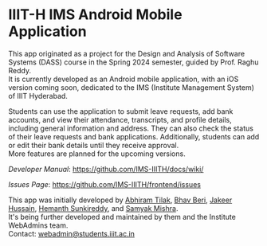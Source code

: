 # IIIT-H IMS Android Mobile Application

This app originated as a project for the Design and Analysis of Software Systems (DASS) course in the Spring 2024 semester, guided by Prof. Raghu Reddy. \
It is currently developed as an Android mobile application, with an iOS version coming soon, dedicated to the IMS (Institute Management System) of IIIT Hyderabad.

Students can use the application to submit leave requests, add bank accounts, and view their attendance, transcripts, and profile details, including general information and address. They can also check the status of their leave requests and bank applications. Additionally, students can add or edit their bank details until they receive approval. \
More features are planned for the upcoming versions.

_Developer Manual_: https://github.com/IMS-IIITH/docs/wiki/

_Issues Page_: https://github.com/IMS-IIITH/frontend/issues

This app was initially developed by [Abhiram Tilak](https://github.com/abhiramtilakiiit), [Bhav Beri](https://github.com/bhavberi), [Jakeer Hussain](https://github.com/jakeer-hussain), [Hemanth Sunkireddy](https://github.com/hemanth-sunkireddy), and [Samyak Mishra](https://github.com/someyuck). \
It's being further developed and maintained by them and the Institute WebAdmins team. \
Contact: [webadmin@students.iiit.ac.in](mailto:webadmin@students.iiit.ac.in)
